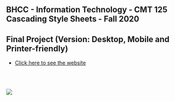 ## BHCC - Information Technology - CMT 125 Cascading Style Sheets - Fall 2020
## Final Project (Version: Desktop, Mobile and Printer-friendly)
- [Click here to see the website](https://loving-blackwell-ce1b73.netlify.app/)
<br>
<br>

![](https://github.com/thiagobardini/CSS-BHCC/blob/master/week14-15/video/theDesignGif.gif)

